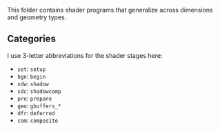 This folder contains shader programs that generalize across dimensions and geometry types.

## Categories
I use 3-letter abbreviations for the shader stages here:
- `set`: `setup`
- `bgn`: `begin`
- `sdw`: `shadow`
- `sdc`: `shadowcomp`
- `pre`: `prepare`
- `geo`: `gbuffers_*`
- `dfr`: `deferred`
- `com`: `composite`